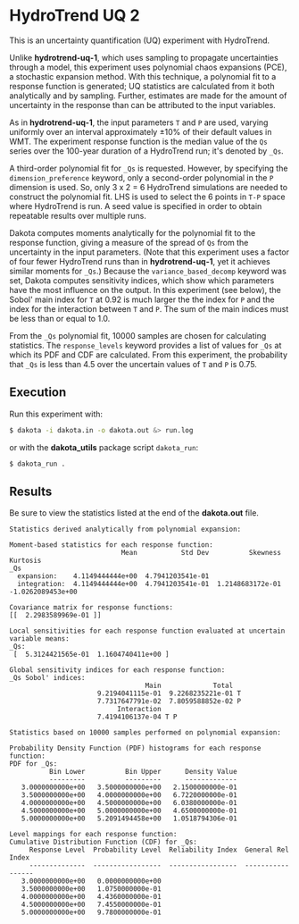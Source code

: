 # HydroTrend UQ 2

This is an uncertainty quantification (UQ) experiment
with HydroTrend.

Unlike **hydrotrend-uq-1**,
which uses sampling to propagate uncertainties through a model,
this experiment uses 
polynomial chaos expansions (PCE),
a stochastic expansion method.
With this technique,
a polynomial fit to a response function is generated;
UQ statistics are
calculated from it
both analytically and by sampling.
Further,
estimates are made for the amount of uncertainty
in the response
than can be attributed to the input variables.

As in **hydrotrend-uq-1**,
the input parameters `T` and `P`
are used,
varying uniformly over an interval approximately
&plusmn;10%
of their default values in WMT.
The experiment response function
is the median value
of the `Qs` series
over the 100-year duration of a HydroTrend run;
it's denoted by `_Qs`.

A third-order polynomial fit for `_Qs` is requested.
However, by specifying the 
`dimension_preference` keyword,
only a second-order polynomial in the `P` dimension is used.
So,
only 3 x 2 = 6 HydroTrend simulations
are needed to construct the polynomial fit.
LHS is used to select the 6 points in `T-P` space
where HydroTrend is run.
A seed value is specified in order to obtain repeatable results
over multiple runs.

Dakota computes moments analytically
for the polynomial fit to the response function,
giving a measure of the spread of `Qs`
from the uncertainty in the input parameters.
(Note that this experiment uses 
a factor of four fewer HydroTrend runs than in **hydrotrend-uq-1**,
yet it achieves similar moments for `_Qs`.)
Because the `variance_based_decomp` keyword was set,
Dakota computes sensitivity indices,
which show which parameters have the most influence on the output.
In this experiment (see below),
the Sobol' main index for `T` at 0.92 is much larger
the the index for `P`
and the index for the interaction between `T` and `P`.
The sum of the main indices must be less than or equal to 1.0.

From the `_Qs` polynomial fit,
10000 samples are chosen
for calculating statistics.
The `response_levels` keyword
provides a list of values for `_Qs`
at which its PDF and CDF are calculated.
From this experiment,
the probability that `_Qs` is less than 4.5
over the uncertain values of `T` and `P` is 0.75.


## Execution

Run this experiment with:

```bash
$ dakota -i dakota.in -o dakota.out &> run.log
```

or with the **dakota_utils** package script `dakota_run`:

```bash
$ dakota_run .
```

## Results

Be sure to view the statistics listed at the end of the 
**dakota.out** file.

```
Statistics derived analytically from polynomial expansion:

Moment-based statistics for each response function:
                            Mean           Std Dev          Skewness          Kurtosis
_Qs
  expansion:    4.1149444444e+00  4.7941203541e-01
  integration:  4.1149444444e+00  4.7941203541e-01  1.2148683172e-01 -1.0262089453e+00

Covariance matrix for response functions:
[[  2.2983589969e-01 ]] 

Local sensitivities for each response function evaluated at uncertain variable means:
_Qs:
 [  5.3124421565e-01  1.1604740411e+00 ] 

Global sensitivity indices for each response function:
_Qs Sobol' indices:
                                  Main             Total
                      9.2194041115e-01  9.2268235221e-01 T
                      7.7317647791e-02  7.8059588852e-02 P
                           Interaction
                      7.4194106137e-04 T P 

Statistics based on 10000 samples performed on polynomial expansion:

Probability Density Function (PDF) histograms for each response function:
PDF for _Qs:
          Bin Lower          Bin Upper      Density Value
          ---------          ---------      -------------
   3.0000000000e+00   3.5000000000e+00   2.1500000000e-01
   3.5000000000e+00   4.0000000000e+00   6.7220000000e-01
   4.0000000000e+00   4.5000000000e+00   6.0380000000e-01
   4.5000000000e+00   5.0000000000e+00   4.6500000000e-01
   5.0000000000e+00   5.2091494458e+00   1.0518794306e-01

Level mappings for each response function:
Cumulative Distribution Function (CDF) for _Qs:
     Response Level  Probability Level  Reliability Index  General Rel Index
     --------------  -----------------  -----------------  -----------------
   3.0000000000e+00   0.0000000000e+00
   3.5000000000e+00   1.0750000000e-01
   4.0000000000e+00   4.4360000000e-01
   4.5000000000e+00   7.4550000000e-01
   5.0000000000e+00   9.7800000000e-01
```
